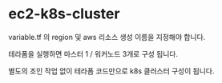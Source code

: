 # ec2-k8s-cluster

variable.tf 의 region 및 aws 리소스 생성 이름을 지정해야 합니다. 

테라폼을 실행하면 마스터 1 / 워커노드 3개로 구성 됩니다. 

별도의 조인 작업 없이 테라폼 코드만으로 k8s 클러스터 구성이 됩니다. 

